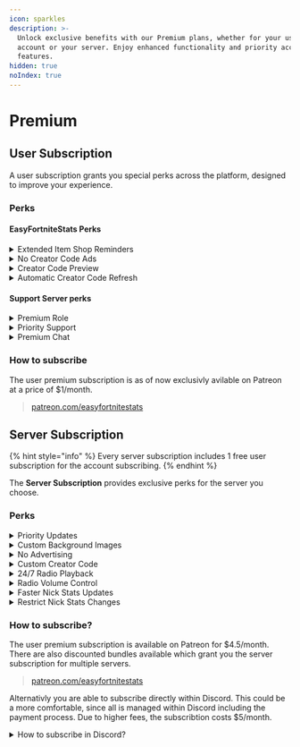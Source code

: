 ```yaml
---
icon: sparkles
description: >-
  Unlock exclusive benefits with our Premium plans, whether for your user
  account or your server. Enjoy enhanced functionality and priority access to
  features.
hidden: true
noIndex: true
---
```


# Premium

## User Subscription

A user subscription grants you special perks across the platform, designed to improve your experience.

### Perks

#### EasyFortniteStats Perks

<details>

<summary>Extended Item Shop Reminders</summary>

As a standard user, you're limited to 10 item shop reminders. With Premium, you can set up to 50 reminders, helping you track more of your favorite items.

</details>

<details>

<summary>No Creator Code Ads</summary>

When using the Account System, you won't see any ads for our creator code, meaning no interruptions while logging in or spending V-Bucks through the bot.

</details>

<details>

<summary>Creator Code Preview</summary>

See a preview of the creator code you'll be using when purchasing items with V-Bucks through the bot. You can also customize the creator code before finalizing your purchase.

</details>

<details>

<summary>Automatic Creator Code Refresh</summary>

Set up a creator code that automatically refreshes every 14 days, so it never expires. This ensures a creator code is always set when purchasing items.

</details>

#### Support Server perks

<details>

<summary>Premium Role</summary>

Receive a special Premium role in the official support server, giving you a unique color and higher position in the member list.

</details>

<details>

<summary>Priority Support</summary>

Gain access to a dedicated channel for Premium members, where you'll receive faster support and priority when it comes to resolving issues.

</details>

<details>

<summary>Premium Chat</summary>

Join an exclusive chat channel for Premium users. Here, you'll receive important updates about premium features and can engage with other premium members.

</details>

### How to subscribe

The user premium subscription is as of now exclusivly avilable on Patreon at a price of $1/month.

> [patreon.com/easyfortnitestats](https://patreon.com/easyfortnitestats)

## Server Subscription

{% hint style="info" %}
Every server subscription includes 1 free user subscription for the account subscribing.
{% endhint %}

The **Server Subscription** provides exclusive perks for the server you choose.

### Perks

<details>

<summary>Priority Updates</summary>

Your server will receive priority for automated updates, such as Item Shop, Server Status, and News. This means updates will arrive up to 45 minutes faster than for non-premium servers.

</details>

<details>

<summary>Custom Background Images</summary>

Set custom background images for Item Shop and Stats visuals to give your server a unique look.

</details>

<details>

<summary>No Advertising</summary>

Premium removes all ads related to the bot, including ads for voting or the creator code (Note: Account System ads are not included).

</details>

<details>

<summary>Custom Creator Code</summary>

Display your custom creator code in the Item Shop image on your server. This applies to automated updates and the `/shop` command.

</details>

<details>

<summary>24/7 Radio Playback</summary>

Keep your radio playing continuously, even when all users leave the channel. The bot will also automatically reconnect after restarts to ensure uninterrupted playback.

</details>

<details>

<summary>Radio Volume Control</summary>

Customize the radio volume, with the ability to increase it up to 200%. The default setting is 50% to conserve bandwidth.

</details>

<details>

<summary>Faster Nick Stats Updates</summary>

Nick Stats will update every hour instead of every 3 hours, providing more timely information.

</details>

<details>

<summary>Restrict Nick Stats Changes</summary>

Prevent users from using fake stats in their nicknames. The bot will automatically reset any altered stats to the correct values.

</details>

### How to subscribe?

The user premium subscription is available on Patreon for $4.5/month. There are also discounted bundles available which grant you the server subscription for multiple servers.

> [patreon.com/easyfortnitestats](https://patreon.com/easyfortnitestats)

Alternativly you are able to subscribe directly within Discord. This could be a more comfortable, since all is managed within Discord including the payment process. Due to higher fees, the subscribtion costs $5/month.

<details>

<summary>How to subscribe in Discord?</summary>

1. Click on EasyFortniteStats' profile.
2. Click on **Store**
3. Click on the blue button within the Server Premium card.
4. Choose a payment method (or add one) and follow the instrcutions.

<img src=".gitbook/assets/premium-discord.gif" alt="" data-size="original">

</details>
